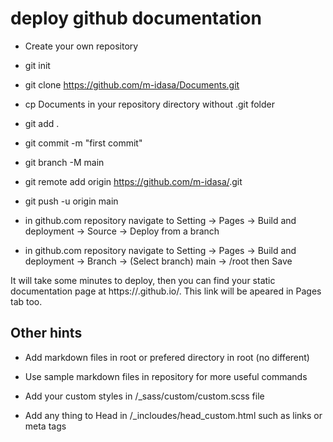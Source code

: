 
# deploy github documentation

- Create your own repository

- git init

- git clone https://github.com/m-idasa/Documents.git

- cp Documents in your repository directory without .git folder

- git add .

- git commit -m "first commit"

- git branch -M main

- git remote add origin https://github.com/m-idasa/<your-repository>.git

- git push -u origin main

- in github.com repository navigate to Setting -> Pages -> Build and deployment -> Source -> Deploy from a branch

- in github.com repository navigate to Setting -> Pages -> Build and deployment -> Branch -> (Select branch) main -> /root  then Save

It will take some minutes to deploy, then you can find your static documentation page at https://<username>.github.io/<your-repository>. This link will be apeared in Pages tab too.

## Other hints

- Add markdown files in root or prefered directory in root (no different)

- Use sample markdown files in repository for more useful commands

- Add your custom styles in /_sass/custom/custom.scss file

- Add any thing to Head in /_incloudes/head_custom.html such as links or meta tags







